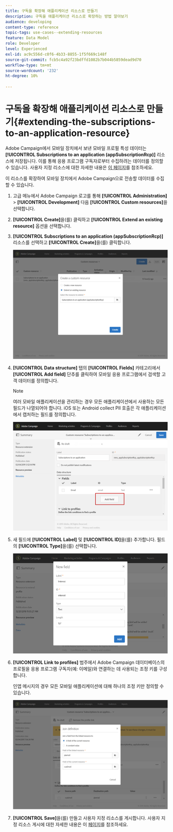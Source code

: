 ```yaml
---
title: 구독을 확장해 애플리케이션 리소스로 만들기
description: 구독을 애플리케이션 리소스로 확장하는 방법 알아보기
audience: developing
content-type: reference
topic-tags: use-cases--extending-resources
feature: Data Model
role: Developer
level: Experienced
exl-id: ac9c556d-c0f6-4b33-8855-1f5f669c148f
source-git-commit: fcb5c4a92f23bdffd1082b7b044b5859dead9d70
workflow-type: tm+mt
source-wordcount: '232'
ht-degree: 10%

---
```


# 구독을 확장해 애플리케이션 리소스로 만들기{#extending-the-subscriptions-to-an-application-resource}

Adobe Campaign에서 모바일 장치에서 보낸 모바일 프로필 특성 데이터는 **[!UICONTROL Subscriptions to an application (appSubscriptionRcp)]** 리소스에 저장됩니다. 이를 통해 응용 프로그램 구독자로부터 수집하려는 데이터를 정의할 수 있습니다. 사용자 지정 리소스에 대한 자세한 내용은 [이 페이지](../../developing/using/key-steps-to-add-a-resource.md)를 참조하세요.

이 리소스를 확장하여 모바일 장치에서 Adobe Campaign으로 전송할 데이터를 수집할 수 있습니다.

1. 고급 메뉴에서 Adobe Campaign 로고를 통해 **[!UICONTROL Administration]** > **[!UICONTROL Development]** 다음 **[!UICONTROL Custom resources]**&#x200B;을 선택합니다.
1. **[!UICONTROL Create]**&#x200B;을(를) 클릭하고 **[!UICONTROL Extend an existing resource]** 옵션을 선택합니다.
1. **[!UICONTROL Subscriptions to an application (appSubscriptionRcp)]** 리소스를 선택하고 **[!UICONTROL Create]**&#x200B;을(를) 클릭합니다.

   ![](assets/in_app_personal_data_4.png)

1. **[!UICONTROL Data structure]** 탭의 **[!UICONTROL Fields]** 카테고리에서 **[!UICONTROL Add field]** 단추를 클릭하여 모바일 응용 프로그램에서 검색할 고객 데이터를 정의합니다.

   >[!NOTE]
   >
   >여러 모바일 애플리케이션을 관리하는 경우 모든 애플리케이션에서 사용하는 모든 필드가 나열되어야 합니다. iOS 또는 Android collect PII 호출은 각 애플리케이션에서 캡처하는 필드를 정의합니다.

   ![](assets/in_app_personal_data.png)

1. 새 필드에 **[!UICONTROL Label]** 및 **[!UICONTROL ID]**&#x200B;을(를) 추가합니다. 필드의 **[!UICONTROL Type]**&#x200B;을(를) 선택합니다.

   ![](assets/schema_extension_uc9.png)

1. **[!UICONTROL Link to profiles]** 범주에서 Adobe Campaign 데이터베이스의 프로필을 응용 프로그램 구독자(예: 이메일)와 연결하는 데 사용되는 조정 키를 구성합니다.

   인앱 메시지의 경우 모든 모바일 애플리케이션에 대해 하나의 조정 키만 정의할 수 있습니다.

   ![](assets/in_app_personal_data_3.png)

1. **[!UICONTROL Save]**&#x200B;을(를) 만들고 사용자 지정 리소스를 게시합니다. 사용자 지정 리소스 게시에 대한 자세한 내용은 이 [페이지](../../developing/using/updating-the-database-structure.md#publishing-a-custom-resource)를 참조하세요.
